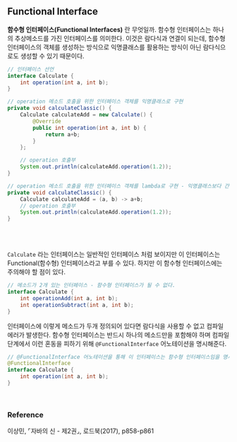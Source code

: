 ## ****Functional Interface****

**함수형 인터페이스(Functional Interfaces)** 란 무엇일까. 함수형 인터페이스는 하나의 추상메소드를 가진 인터페이스를 의미한다. 이것은 람다식과 연결이 되는데, 함수형 인터페이스의 객체를 생성하는 방식으로 익명클래스를 활용하는 방식이 아닌 람다식으로도 생성할 수 있기 때문이다.

```java
// 인터페이스 선언
interface Calculate {
	int operation(int a, int b);
}
```

```java
// operation 메소드 호출을 위한 인터페이스 객체를 익명클래스로 구현
private void calculateClassic() {
	Calculate calculateAdd = new Calculate() {
		@Override
		public int operation(int a, int b) {
			return a+b;
		}
	};

	// operation 호출부
	System.out.println(calculateAdd.operation(1.2));
}
```

```java
// operation 메소드 호출을 위한 인터페이스 객체를 lambda로 구현 - 익명클래스보다 간결해진 구현이다
private void calculateClassic() {
	Calculate calculateAdd = (a, b) -> a+b;
	// operation 호출부
	System.out.println(calculateAdd.operation(1.2));
}
```
<br/>
<br/>

`Calculate` 라는 인터페이스는 일반적인 인터페이스 처럼 보이지만 이 인터페이스는 Functional(함수형) 인터페이스라고 부를 수 있다. 하지만 이 함수형 인터페이스에는 주의해야 할 점이 있다.

```java
// 메소드가 2개 있는 인터페이스 - 함수형 인터페이스가 될 수 없다.
interface Calculate {
	int operationAdd(int a, int b);
	int operationSubtract(int a, int b);
}
```

인터페이스에 이렇게 메소드가 두개 정의되어 있다면 람다식을 사용할 수 없고 컴파일 에러가 발생한다. 함수형 인터페이스는 반드시 하나의 메소드만을 포함해야 하며 컴파일 단계에서 이런 혼동을 피하기 위해 `@FunctionalInterface` 어노테이션을 명시해준다.

```java
// @FunctionalInterface 어노테이션을 통해 이 인터페이스는 함수형 인터페이스임을 명시한다.
@FunctionalInterface
interface Calculate {
	int operation(int a, int b);
}
```

<br/>

### Reference
이상민, ⌜자바의 신 - 제2권⌟, 로드북(2017), p858-p861